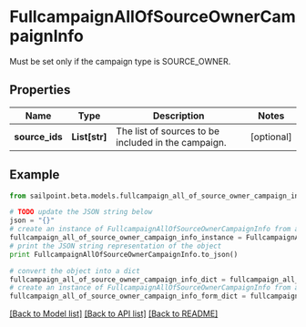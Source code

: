 # FullcampaignAllOfSourceOwnerCampaignInfo

Must be set only if the campaign type is SOURCE_OWNER.

## Properties
Name | Type | Description | Notes
------------ | ------------- | ------------- | -------------
**source_ids** | **List[str]** | The list of sources to be included in the campaign. | [optional] 

## Example

```python
from sailpoint.beta.models.fullcampaign_all_of_source_owner_campaign_info import FullcampaignAllOfSourceOwnerCampaignInfo

# TODO update the JSON string below
json = "{}"
# create an instance of FullcampaignAllOfSourceOwnerCampaignInfo from a JSON string
fullcampaign_all_of_source_owner_campaign_info_instance = FullcampaignAllOfSourceOwnerCampaignInfo.from_json(json)
# print the JSON string representation of the object
print FullcampaignAllOfSourceOwnerCampaignInfo.to_json()

# convert the object into a dict
fullcampaign_all_of_source_owner_campaign_info_dict = fullcampaign_all_of_source_owner_campaign_info_instance.to_dict()
# create an instance of FullcampaignAllOfSourceOwnerCampaignInfo from a dict
fullcampaign_all_of_source_owner_campaign_info_form_dict = fullcampaign_all_of_source_owner_campaign_info.from_dict(fullcampaign_all_of_source_owner_campaign_info_dict)
```
[[Back to Model list]](../README.md#documentation-for-models) [[Back to API list]](../README.md#documentation-for-api-endpoints) [[Back to README]](../README.md)


